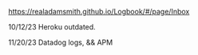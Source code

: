 
https://realadamsmith.github.io/Logbook/#/page/Inbox

10/12/23
Heroku outdated.

11/20/23
Datadog logs, && APM

